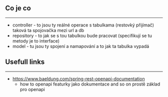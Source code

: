 ## Co je co

---
- controller - to jsou ty reálné operace s tabulkama (restovký přijímač) taková ta spojovačka mezi url a db
- repository - to jak se s tou tabulkou bude pracovat (specifikují se tu metody je to interface)
- model - tu jsou ty spojení a namapování a to jak ta tabulka vypadá

## Usefull links

---
- https://www.baeldung.com/spring-rest-openapi-documentation
    - how to openapi featurky jako dokumentace and so on prostě základ pro openapi